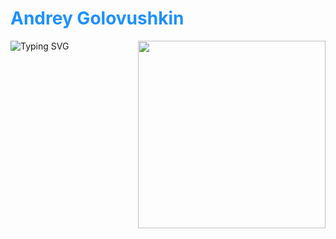 # <a href="https://github.com/Frenky19" style="color: #1e90ff; text-decoration: none">Andrey Golovushkin</a>

<div style="display: flex; justify-content: space-between; align-items: start; flex-wrap: nowrap; column-gap: 30px; border: none !important">
  <!-- Текст -->
  <div style="flex: 1 1 auto; min-width: 0; border: none !important">
    <a href="https://git.io/typing-svg" style="border: none !important; text-decoration: none !important">
      <img src="https://readme-typing-svg.demolab.com?font=Fira+Code&pause=1000&width=435&color=1e90ff&lines=Welcome+to+my+profile!;Studying+backend+python+development;Fine+to+learn+something+new;20+years+of+promting+expirience:)" 
           alt="Typing SVG" 
           style="border: none !important; max-width: 100%">
    </a>
  </div>
  
  <!-- Гифка -->
  <div style="flex: 0 0 auto; border: none !important">
    <img src="https://media4.giphy.com/media/v1.Y2lkPTc5MGI3NjExM3loYWd1bzU3NHNsOWh6eWU1YWtjbGVweGjmOHMxdDl2YXVwdWZ3biZlcD12MV9pbnRlcm5hbF9naWZfYnlfaWQmY3Q9Zw/4N5vB4aErlVtVsywBw/giphy.gif" 
         width="300" 
         style="display: block; border: none !important">
  </div>
</div>




